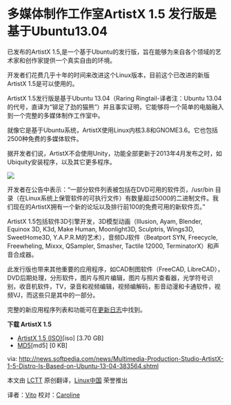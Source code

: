 多媒体制作工作室ArtistX 1.5 发行版是基于Ubuntu13.04
===

已发布的ArtistX 1.5,是一个基于Ubuntu的发行版，旨在能够为来自各个领域的艺术家和创作家提供一个真实自由的环境。 

开发者们花费几乎十年的时间来改进这个Linux版本，目前这个已改进的新版ArtistX 1.5是可以使用的。

ArtistX 1.5发行版是基于Ubuntu 13.04（Raring Ringtail-译者注：Ubuntu 13.04的代号，直译为“铆足了劲的猫熊”）并且事实证明，它能够将一个简单的电脑融入到一个完整的多媒体制作工作室中。

就像它是基于Ubuntu系统，ArtistX使用Linux内核3.8和GNOME3.6。它也包括2500种免费的多媒体软件。

据开发者们说，ArtistX不会使用Unity，功能全部更新于2013年4月发布之时，如Ubiquity安装程序，以及其它更多程序。

![](https://github-camo.global.ssl.fastly.net/4b96c104c65e01afa4d54159f9b51843a9211ecf/687474703a2f2f69312d6e6577732e736f667470656469612d7374617469632e636f6d2f696d616765732f6e657773322f4d756c74696d656469612d50726f64756374696f6e2d53747564696f2d417274697374582d312d352d44697374726f2d49732d42617365642d6f6e2d5562756e74752d31332d30342d3338333536342d322e6a7067)

开发者在公告中表示：“一部分软件列表被包括在DVD可用的软件页，/usr/bin 目录（在Linux系统上保管软件的可执行文件）有数量超过5000的二进制文件。我们现在的ArtistX拥有一个新的论坛以及排行前100的免费可用的新软件页。”  

ArtistX 1.5包括软件3D引擎开发，3D模型动画（Illusion, Ayam, Blender, Equinox 3D, K3d, Make Human, Moonlight3D, Sculptris, Wings3D, SweetHome3D, Y.A.P.R.M的艺术），音频DJ软件（Beatport SYN, Freecycle, Freewheling, Mixxx, QSampler, Smasher, Tactile 12000, TerminatorX）和声音合成器。

此发行版也带来其他重要的应用程序，如CAD制图软件（FreeCAD, LibreCAD），DVD后期处理，分形软件，图片与照片编辑，图片与照片查看器，光学符号识别，收音机软件，TV，录音和视频编辑，视频编解码，影音动漫和卡通软件，视频VJ，而这些只是其中的一部分。

完整的新应用程序列表和功能可在[更新日志][1]中找到。

 **下载 ArtistX 1.5** 

- [ArtistX 1.5 (ISO)][2][iso] [3.70 GB]
- [MD5][3][md5] [0 KB]


via: http://news.softpedia.com/news/Multimedia-Production-Studio-ArtistX-1-5-Distro-Is-Based-on-Ubuntu-13-04-383564.shtml

本文由 [LCTT][] 原创翻译，[Linux中国][] 荣誉推出

译者：[Vito][] 校对：[Caroline][]

[LCTT]:https://github.com/LCTT/TranslateProject 
[Linux中国]:http://linux.cn/portal.php
[Vito]:http://linux.cn/space/Vito
[Caroline]:http://linux.cn/space/14763

[1]:http://artistx.org/blog/
[2]:http://bo.mirror.garr.it/mirrors/artistx/artistx_1.5_live_dvd_iso_15_09_2013.iso
[3]:http://bo.mirror.garr.it/mirrors/artistx/artistx_1.5_live_dvd_iso_15_09_2013.iso.md5

